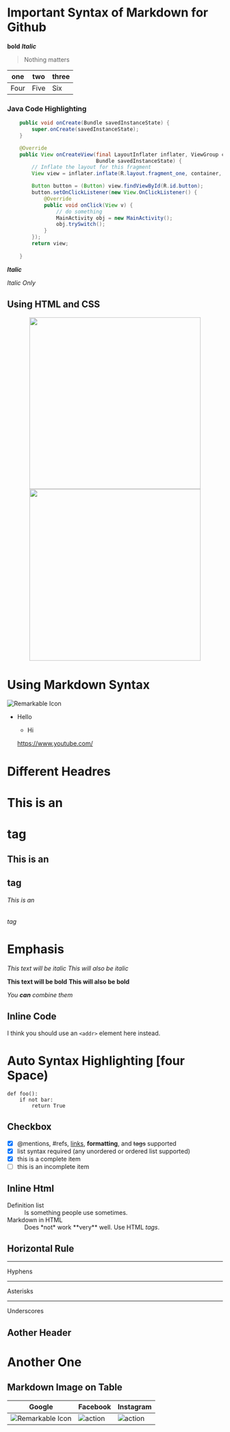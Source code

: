 # Important Syntax of Markdown for Github
**bold**
***Italic***
>Nothing matters

one|two|three
-|-|-|
Four|Five|Six
### Java Code Highlighting
``` Java
    public void onCreate(Bundle savedInstanceState) {
        super.onCreate(savedInstanceState);
    }

    @Override
    public View onCreateView(final LayoutInflater inflater, ViewGroup container,
                             Bundle savedInstanceState) {
        // Inflate the layout for this fragment
        View view = inflater.inflate(R.layout.fragment_one, container, false);

        Button button = (Button) view.findViewById(R.id.button);
        button.setOnClickListener(new View.OnClickListener() {
            @Override
            public void onClick(View v) {
                // do something
                MainActivity obj = new MainActivity();
                obj.trySwitch();
            }
        });
        return view;
        
    } 
```
***Italic***

*Italic Only*
## Using HTML and CSS
<p align="center">
<img src="https://www.google.com.np/images/branding/googlelogo/2x/googlelogo_color_272x92dp.png" width="400"/>
<img src="https://www.google.com.np/images/branding/googlelogo/2x/googlelogo_color_272x92dp.png" width="400"/>
</p>

# Using Markdown Syntax
![Remarkable Icon](https://www.google.com.np/images/branding/googlelogo/2x/googlelogo_color_272x92dp.png)

* Hello
  * Hi
  
  https://www.youtube.com/
# Different Headres
  # This is an <h1> tag
## This is an <h2> tag
###### This is an <h6> tag

# Emphasis
*This text will be italic*
_This will also be italic_

**This text will be bold**
__This will also be bold__

_You **can** combine them_

## Inline Code
I think you should use an
`<addr>` element here instead.

# Auto Syntax Highlighting [four Space)
    def foo():
        if not bar:
            return True

## Checkbox 
- [x] @mentions, #refs, [links](), **formatting**, and <del>tags</del> supported
- [x] list syntax required (any unordered or ordered list supported)
- [x] this is a complete item
- [ ] this is an incomplete item

## Inline Html
<dl>
  <dt>Definition list</dt>
  <dd>Is something people use sometimes.</dd>

  <dt>Markdown in HTML</dt>
  <dd>Does *not* work **very** well. Use HTML <em>tags</em>.</dd>
</dl>

## Horizontal Rule
---
Hyphens

***
Asterisks

___
Underscores


Aother Header
---

Another One 
===

## Markdown Image on Table
Google|Facebook|Instagram
-|-|-|
![Remarkable Icon](http://www.doi-toshin.com/wp-content/uploads/2014/10/google-panda-penguin.jpg)|![action](https://storyful.com/wp-content/uploads/2016/04/Facebook-create.png)|![action](http://i2.mirror.co.uk/incoming/article6756521.ece/ALTERNATES/s615b/Instagram-logo.jpg)

